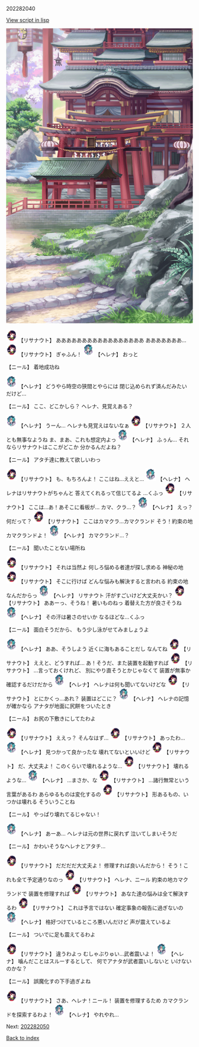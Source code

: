202282040

[View script in lisp](../scripts/202282040.txt)

![SEAsummer_town3.png](../images/backgrounds/SEAsummer_town3.png)

<img src="../images/units/5203011.png" alt="5203011.png" height="34"/>
【リサナウト】
あああああああああああああああああ
あああああああ…

<img src="../images/units/5203011.png" alt="5203011.png" height="34"/>
【リサナウト】
ぎゃふん！

<img src="../images/units/5302811.png" alt="5302811.png" height="34"/>
【ヘレナ】
おっと

【ニール】
着地成功ね

<img src="../images/units/5302811.png" alt="5302811.png" height="34"/>
【ヘレナ】
どうやら時空の狭間とやらには
閉じ込められず済んだみたい
だけど…

【ニール】
ここ、どこかしら？
ヘレナ、見覚えある？

<img src="../images/units/5302811.png" alt="5302811.png" height="34"/>
【ヘレナ】
うーん…
ヘレナも見覚えはないなぁ

<img src="../images/units/5203011.png" alt="5203011.png" height="34"/>
【リサナウト】
２人とも無事なようね
ま、まあ、これも想定内よっ

<img src="../images/units/5302811.png" alt="5302811.png" height="34"/>
【ヘレナ】
ふぅん…
それならリサナウトはここがどこか
分かるんだよね？

【ニール】
アタチ達に教えて欲しいわっ

<img src="../images/units/5203011.png" alt="5203011.png" height="34"/>
【リサナウト】
も、もちろんよ！
ここはね…ええと…

<img src="../images/units/5302811.png" alt="5302811.png" height="34"/>
【ヘレナ】
ヘレナはリサナウトがちゃんと
答えてくれるって信じてるよ
…くふっ

<img src="../images/units/5203011.png" alt="5203011.png" height="34"/>
【リサナウト】
ここは…あ！あそこに看板が…
カマ、クラ…？

<img src="../images/units/5302811.png" alt="5302811.png" height="34"/>
【ヘレナ】
えっ？
何だって？

<img src="../images/units/5203011.png" alt="5203011.png" height="34"/>
【リサナウト】
ここはカマクラ…カマクランド
そう！約束の地カマクランドよ！

<img src="../images/units/5302811.png" alt="5302811.png" height="34"/>
【ヘレナ】
カマクランド…？

【ニール】
聞いたことない場所ね

<img src="../images/units/5203011.png" alt="5203011.png" height="34"/>
【リサナウト】
それは当然よ
何しろ悩める者達が探し求める
神秘の地

<img src="../images/units/5203011.png" alt="5203011.png" height="34"/>
【リサナウト】
そこに行けば
どんな悩みも解決すると言われる
約束の地なんだからっ

<img src="../images/units/5302811.png" alt="5302811.png" height="34"/>
【ヘレナ】
リサナウト
汗がすごいけど大丈夫かい？

<img src="../images/units/5203011.png" alt="5203011.png" height="34"/>
【リサナウト】
ああーっ、そうね！
暑いものねっ
着替えた方が良さそうね

<img src="../images/units/5302811.png" alt="5302811.png" height="34"/>
【ヘレナ】
その汗は暑さのせいか
なるほどな…くふっ

【ニール】
面白そうだから、
もう少し泳がせてみましょうよ

<img src="../images/units/5302811.png" alt="5302811.png" height="34"/>
【ヘレナ】
ああ、そうしよう
近くに海もあることだし
なんてね

<img src="../images/units/5203011.png" alt="5203011.png" height="34"/>
【リサナウト】
ええと、どうすれば…
あ！そうだ、また装置を起動すれば

<img src="../images/units/5203011.png" alt="5203011.png" height="34"/>
【リサナウト】
…言っておくけれど、
別にやり直そうとかじゃなくて
装置が無事か確認するだけだから

<img src="../images/units/5302811.png" alt="5302811.png" height="34"/>
【ヘレナ】
ヘレナは何も聞いてないけどな

<img src="../images/units/5203011.png" alt="5203011.png" height="34"/>
【リサナウト】
とにかくっ…あれ？
装置はどこに？

<img src="../images/units/5302811.png" alt="5302811.png" height="34"/>
【ヘレナ】
ヘレナの記憶が確かなら
アナタが地面に尻餅をついたとき

【ニール】
お尻の下敷きにしてたわよ

<img src="../images/units/5203011.png" alt="5203011.png" height="34"/>
【リサナウト】
ええっ？
そんなはず…

<img src="../images/units/5203011.png" alt="5203011.png" height="34"/>
【リサナウト】
あったわ…

<img src="../images/units/5302811.png" alt="5302811.png" height="34"/>
【ヘレナ】
見つかって良かったな
壊れてないといいけど

<img src="../images/units/5203011.png" alt="5203011.png" height="34"/>
【リサナウト】
だ、大丈夫よ！
このくらいで壊れるような…

<img src="../images/units/5203011.png" alt="5203011.png" height="34"/>
【リサナウト】
壊れるような…

<img src="../images/units/5302811.png" alt="5302811.png" height="34"/>
【ヘレナ】
…まさか、な

<img src="../images/units/5203011.png" alt="5203011.png" height="34"/>
【リサナウト】
…諸行無常という言葉があるわ
あらゆるものは変化するの

<img src="../images/units/5203011.png" alt="5203011.png" height="34"/>
【リサナウト】
形あるもの、いつかは壊れる
そういうことね

【ニール】
やっぱり壊れてるじゃない！

<img src="../images/units/5302811.png" alt="5302811.png" height="34"/>
【ヘレナ】
あーあ…
ヘレナは元の世界に戻れず
泣いてしまいそうだ

【ニール】
かわいそうなヘレナとアタチ…

<img src="../images/units/5203011.png" alt="5203011.png" height="34"/>
【リサナウト】
だだだだ大丈夫よ！
修理すれば良いんだから！
そう！これも全て予定通りなのっ

<img src="../images/units/5203011.png" alt="5203011.png" height="34"/>
【リサナウト】
ヘレナ、ニール
約束の地カマクランドで
装置を修理すれば

<img src="../images/units/5203011.png" alt="5203011.png" height="34"/>
【リサナウト】
あなた達の悩みは全て解決するわ

<img src="../images/units/5203011.png" alt="5203011.png" height="34"/>
【リサナウト】
これは予言ではない
確定事象の報告に過ぎないの

<img src="../images/units/5302811.png" alt="5302811.png" height="34"/>
【ヘレナ】
格好つけているところ悪いんだけど
声が震えているよ

【ニール】
ついでに足も震えてるわよ

<img src="../images/units/5203011.png" alt="5203011.png" height="34"/>
【リサナウト】
違うわよっ
むしゃぶりゅい…武者震いよ！

<img src="../images/units/5302811.png" alt="5302811.png" height="34"/>
【ヘレナ】
噛んだことはスルーするとして、
何でアナタが武者震いしないと
いけないのかな？

【ニール】
誤魔化すの下手過ぎよね

<img src="../images/units/5203011.png" alt="5203011.png" height="34"/>
【リサナウト】
さあ、ヘレナ！ニール！
装置を修理するため
カマクランドを探索するわよ！

<img src="../images/units/5302811.png" alt="5302811.png" height="34"/>
【ヘレナ】
やれやれ…


Next: [202282050](202282050.md)

[Back to index](index.md)

